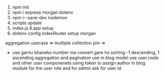 1. npm init
2. npm i express morgan dotenv
3. npm i--save-dev nodemon
4. scripts update
5. index.js
6.app setup
7. dotenv config
indexRouter setup
morgan

aggregation usecase
=> multiple collection join
=> 
+ use garnu bhaneko number ma convert gare ho
sorting -1 descending, 1 ascending
aggregation and pagination use in blog model use user.route and other user componenets
 using token to assign author in blog module for the user role and for admin ask for user id